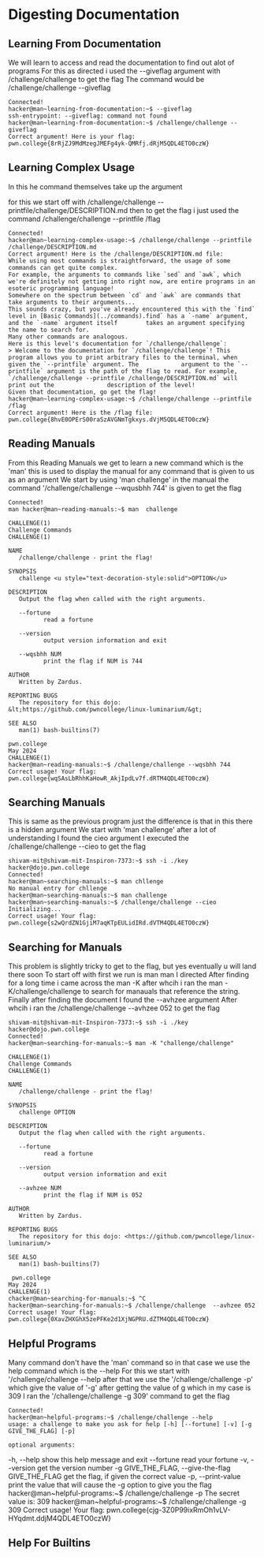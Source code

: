 # Digesting Documentation

## Learning From Documentation

We will learn to access and read the documentation to find out alot of programs 
For this as directed i used the --giveflag argument with /challenge/challenge to get the flag
The command would be   /challenge/challenge --giveflag

    Connected!                                                                        
    hacker@man~learning-from-documentation:~$ --giveflag
    ssh-entrypoint: --giveflag: command not found
    hacker@man~learning-from-documentation:~$ /challenge/challenge --giveflag
    Correct argument! Here is your flag:
    pwn.college{8rRjZJ9MdMzegJMEFg4yk-QMRfj.dRjM5QDL4ETO0czW}

## Learning Complex Usage 

In this he command themselves take up the argument 

for this we start off with /challenge/challenge --printfile/challenge/DESCRIPTION.md
then to get the flag i just used the command /challenge/challenge --printfile /flag

    Connected!                                                                        
    hacker@man~learning-complex-usage:~$ /challenge/challenge --printfile /challenge/DESCRIPTION.md
    Correct argument! Here is the /challenge/DESCRIPTION.md file:
    While using most commands is straightforward, the usage of some commands can get quite complex.
    For example, the arguments to commands like `sed` and `awk`, which we're definitely not getting into right now, are entire programs in an esoteric programming language!
    Somewhere on the spectrum between `cd` and `awk` are commands that take arguments to their arguments...
    This sounds crazy, but you've already encountered this with the `find` level in [Basic Commands](../commands).find` has a `-name` argument, and the `-name` argument itself        takes an argument specifying the name to search for.
    Many other commands are analogous.
    Here is this level's documentation for `/challenge/challenge`:
    > Welcome to the documentation for `/challenge/challenge`! This program allows you to print arbitrary files to the terminal, when given the `--printfile` argument. The            argument to the `--printfile` argument is the path of the flag to read. For example, `/challenge/challenge --printfile /challenge/DESCRIPTION.md` will print out the               description of the level!
    Given that documentation, go get the flag!
    hacker@man~learning-complex-usage:~$ /challenge/challenge --printfile /flag
    Correct argument! Here is the /flag file:
    pwn.college{8hvE0OPErS00raSzAVGNmTgkxys.dVjM5QDL4ETO0czW}

## Reading Manuals

From this Reading Manuals we get to learn a new command which is the 'man' this is used to display the manual for any command that is given to us as an argument 
We start by using 'man challenge' 
in the manual the command '/challenge/challenge --wqusbhh 744' is given to get the flag 

    Connected!                                                                        
    man hacker@man~reading-manuals:~$ man  challenge

    CHALLENGE(1)                                                                     Challenge Commands                                                                                CHALLENGE(1)

    NAME
       /challenge/challenge - print the flag!

    SYNOPSIS
       challenge <u style="text-decoration-style:solid">OPTION</u>

    DESCRIPTION
       Output the flag when called with the right arguments.

       --fortune
              read a fortune

       --version
              output version information and exit

       --wqsbhh NUM
              print the flag if NUM is 744

    AUTHOR
       Written by Zardus.

    REPORTING BUGS
       The repository for this dojo: &lt;https://github.com/pwncollege/linux-luminarium/&gt;

    SEE ALSO
       man(1) bash-builtins(7)

    pwn.college                                                                           May 2024                                                                                     CHALLENGE(1)
    hacker@man~reading-manuals:~$ /challenge/challenge --wqsbhh 744
    Correct usage! Your flag: pwn.college{wqSAsLbRhhKaHowR_AkjIpdLv7f.dRTM4QDL4ETO0czW}
 
## Searching Manuals

This is same as the previous program just the difference is that in this there is a hidden argument 
We start with 'man challenge'
after a lot of understanding I found the cieo argument 
I executed the /challenge/challenge --cieo to get the flag

    shivam-mit@shivam-mit-Inspiron-7373:~$ ssh -i ./key hacker@dojo.pwn.college
    Connected!                                                                        
    hacker@man~searching-manuals:~$ man chllenge
    No manual entry for chllenge
    hacker@man~searching-manuals:~$ man challenge
    hacker@man~searching-manuals:~$ /challenge/challenge --cieo
    Initializing...
    Correct usage! Your flag: pwn.college{s2wQrdZN1GjiM7aqKTpEULidIRd.dVTM4QDL4ETO0czW}

## Searching for Manuals

This problem is slightly tricky to get to the flag, but yes eventually u will land there soon 
To start off with first we run is man man I directed
After finding for a long time i came across the man -K 
after whcih i ran the man -K/challenge/challenge to search for manauals that reference the string. 
Finally after finding the document I found the --avhzee argument 
After whcih i ran the /challenge/challenge --avhzee 052 to get the flag 

    shivam-mit@shivam-mit-Inspiron-7373:~$ ssh -i ./key hacker@dojo.pwn.college
    Connected!                                                                        
    hacker@man~searching-for-manuals:~$ man -K "challenge/challenge"

    CHALLENGE(1)                                                                     Challenge Commands                                                                               CHALLENGE(1)

    NAME
       /challenge/challenge - print the flag!

    SYNOPSIS
       challenge OPTION

    DESCRIPTION
       Output the flag when called with the right arguments.

       --fortune
              read a fortune

       --version
              output version information and exit

       --avhzee NUM
              print the flag if NUM is 052

    AUTHOR
       Written by Zardus.

    REPORTING BUGS
       The repository for this dojo: <https://github.com/pwncollege/linux-luminarium/>

    SEE ALSO
       man(1) bash-builtins(7)

     pwn.college                                                                           May 2024                                                                                        CHALLENGE(1)
    chacker@man~searching-for-manuals:~$ ^C
    hacker@man~searching-for-manuals:~$ /challenge/challenge  --avhzee 052
    Correct usage! Your flag: pwn.college{0XavZHXGhX5zePFKe2d1XjNGPRU.dZTM4QDL4ETO0czW}


## Helpful Programs 

Many command don't have the 'man' command so in that case we use the help command which is the --help 
For this we start with '/challenge/challenge --help
after that we use the '/challenge/challenge -p' which give the value of '-g'
after getting the value of g which in my case is 309 
I ran the '/challenge/challenge -g 309' command to get the flag 

    Connected!                                                                        
    hacker@man~helpful-programs:~$ /challenge/challenge --help
    usage: a challenge to make you ask for help [-h] [--fortune] [-v] [-g GIVE_THE_FLAG] [-p]

    optional arguments:
   -h, --help            show this help message and exit
   --fortune             read your fortune
   -v, --version         get the version number
   -g GIVE_THE_FLAG, --give-the-flag GIVE_THE_FLAG
                        get the flag, if given the correct value
   -p, --print-value     print the value that will cause the -g option to give you the flag
    hacker@man~helpful-programs:~$ /challenge/challenge -p
    The secret value is: 309
    hacker@man~helpful-programs:~$ /challenge/challenge -g 309
    Correct usage! Your flag: pwn.college{cjg-3Z0P99ixRmOh1vLV-HYqdmt.ddjM4QDL4ETO0czW}

## Help For Builtins 

